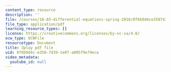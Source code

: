 ```yaml
---
content_type: resource
description: ''
file: /courses/18-03-differential-equations-spring-2010/0f6b9d4ce35074391e07a005f9e79eca_xWa5_OXI6VM.pdf
file_type: application/pdf
learning_resource_types: []
license: https://creativecommons.org/licenses/by-nc-sa/4.0/
ocw_type: OCWFile
resourcetype: Document
title: 3play pdf file
uid: 0f6b9d4c-e350-7439-1e07-a005f9e79eca
video_metadata:
  youtube_id: null
---
```

